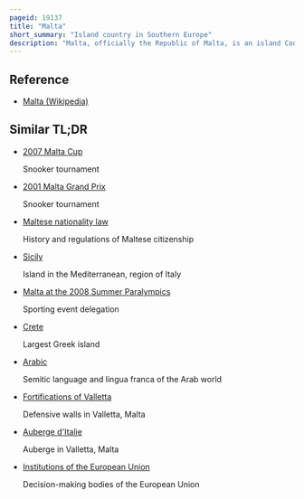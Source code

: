 ```yaml
---
pageid: 19137
title: "Malta"
short_summary: "Island country in Southern Europe"
description: "Malta, officially the Republic of Malta, is an island Country in southern Europe, located in the Mediterranean Sea. It consists of an Archipelago between italy Tunisia and Libya. It is located 80 km South of sicily italy 284 Km East of Tunisia and 333km North of Libya. The official Languages are maltese, the only semitic Language in the European Union, and English, and the Nation's Capital is Valletta."
---
```


## Reference

- [Malta (Wikipedia)](https://en.wikipedia.org/?curid=19137)

## Similar TL;DR

- [2007 Malta Cup](/tldr/en/2007-malta-cup)

  Snooker tournament

- [2001 Malta Grand Prix](/tldr/en/2001-malta-grand-prix)

  Snooker tournament

- [Maltese nationality law](/tldr/en/maltese-nationality-law)

  History and regulations of Maltese citizenship

- [Sicily](/tldr/en/sicily)

  Island in the Mediterranean, region of Italy

- [Malta at the 2008 Summer Paralympics](/tldr/en/malta-at-the-2008-summer-paralympics)

  Sporting event delegation

- [Crete](/tldr/en/crete)

  Largest Greek island

- [Arabic](/tldr/en/arabic)

  Semitic language and lingua franca of the Arab world

- [Fortifications of Valletta](/tldr/en/fortifications-of-valletta)

  Defensive walls in Valletta, Malta

- [Auberge d'Italie](/tldr/en/auberge-ditalie)

  Auberge in Valletta, Malta

- [Institutions of the European Union](/tldr/en/institutions-of-the-european-union)

  Decision-making bodies of the European Union
